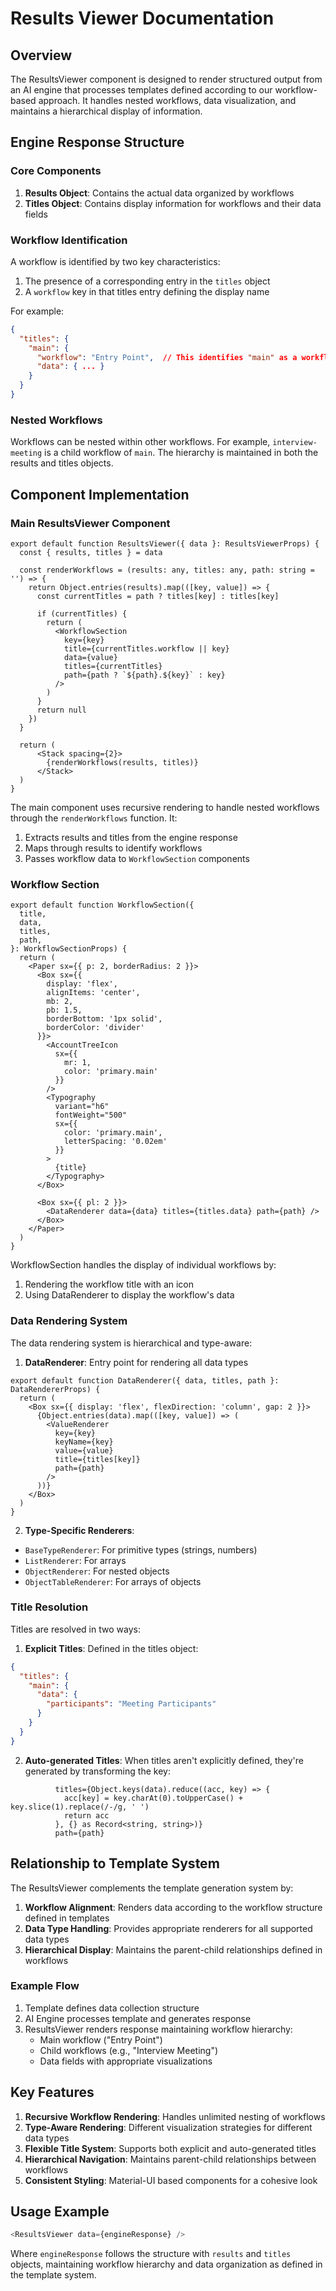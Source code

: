 # Results Viewer Documentation

## Overview
The ResultsViewer component is designed to render structured output from an AI engine that processes templates defined according to our workflow-based approach. It handles nested workflows, data visualization, and maintains a hierarchical display of information.

## Engine Response Structure

### Core Components
1. **Results Object**: Contains the actual data organized by workflows
2. **Titles Object**: Contains display information for workflows and their data fields

### Workflow Identification
A workflow is identified by two key characteristics:
1. The presence of a corresponding entry in the `titles` object
2. A `workflow` key in that titles entry defining the display name

For example:
```json
{
  "titles": {
    "main": {
      "workflow": "Entry Point",  // This identifies "main" as a workflow
      "data": { ... }
    }
  }
}
```

### Nested Workflows
Workflows can be nested within other workflows. For example, `interview-meeting` is a child workflow of `main`. The hierarchy is maintained in both the results and titles objects.

## Component Implementation

### Main ResultsViewer Component

```11:38:src/components/ResultsViewer/index.tsx
export default function ResultsViewer({ data }: ResultsViewerProps) {
  const { results, titles } = data

  const renderWorkflows = (results: any, titles: any, path: string = '') => {
    return Object.entries(results).map(([key, value]) => {
      const currentTitles = path ? titles[key] : titles[key]
      
      if (currentTitles) {
        return (
          <WorkflowSection
            key={key}
            title={currentTitles.workflow || key}
            data={value}
            titles={currentTitles}
            path={path ? `${path}.${key}` : key}
          />
        )
      }
      return null
    })
  }

  return (
      <Stack spacing={2}>
        {renderWorkflows(results, titles)}
      </Stack>
  )
}
```


The main component uses recursive rendering to handle nested workflows through the `renderWorkflows` function. It:
1. Extracts results and titles from the engine response
2. Maps through results to identify workflows
3. Passes workflow data to `WorkflowSection` components

### Workflow Section

```17:56:src/components/ResultsViewer/WorkflowSection.tsx
export default function WorkflowSection({ 
  title,
  data,
  titles,
  path,
}: WorkflowSectionProps) {
  return (
    <Paper sx={{ p: 2, borderRadius: 2 }}>
      <Box sx={{ 
        display: 'flex', 
        alignItems: 'center', 
        mb: 2,
        pb: 1.5,
        borderBottom: '1px solid',
        borderColor: 'divider'
      }}>
        <AccountTreeIcon 
          sx={{ 
            mr: 1,
            color: 'primary.main'
          }} 
        />
        <Typography 
          variant="h6" 
          fontWeight="500"
          sx={{
            color: 'primary.main',
            letterSpacing: '0.02em'
          }}
        >
          {title}
        </Typography>
      </Box>
      
      <Box sx={{ pl: 2 }}>
        <DataRenderer data={data} titles={titles.data} path={path} />
      </Box>
    </Paper>
  )
}
```


WorkflowSection handles the display of individual workflows by:
1. Rendering the workflow title with an icon
2. Using DataRenderer to display the workflow's data

### Data Rendering System

The data rendering system is hierarchical and type-aware:

1. **DataRenderer**: Entry point for rendering all data types

```44:58:src/components/ResultsViewer/DataRenderer.tsx
export default function DataRenderer({ data, titles, path }: DataRendererProps) {
  return (
    <Box sx={{ display: 'flex', flexDirection: 'column', gap: 2 }}>
      {Object.entries(data).map(([key, value]) => (
        <ValueRenderer
          key={key}
          keyName={key}
          value={value}
          title={titles[key]}
          path={path}
        />
      ))}
    </Box>
  )
}
```


2. **Type-Specific Renderers**:
- `BaseTypeRenderer`: For primitive types (strings, numbers)
- `ListRenderer`: For arrays
- `ObjectRenderer`: For nested objects
- `ObjectTableRenderer`: For arrays of objects

### Title Resolution

Titles are resolved in two ways:

1. **Explicit Titles**: Defined in the titles object:
```json
{
  "titles": {
    "main": {
      "data": {
        "participants": "Meeting Participants"
      }
    }
  }
}
```

2. **Auto-generated Titles**: When titles aren't explicitly defined, they're generated by transforming the key:

```38:42:src/components/ResultsViewer/ObjectRenderer.tsx
          titles={Object.keys(data).reduce((acc, key) => {
            acc[key] = key.charAt(0).toUpperCase() + key.slice(1).replace(/-/g, ' ')
            return acc
          }, {} as Record<string, string>)} 
          path={path} 
```


## Relationship to Template System

The ResultsViewer complements the template generation system by:

1. **Workflow Alignment**: Renders data according to the workflow structure defined in templates
2. **Data Type Handling**: Provides appropriate renderers for all supported data types
3. **Hierarchical Display**: Maintains the parent-child relationships defined in workflows

### Example Flow
1. Template defines data collection structure
2. AI Engine processes template and generates response
3. ResultsViewer renders response maintaining workflow hierarchy:
   - Main workflow ("Entry Point")
   - Child workflows (e.g., "Interview Meeting")
   - Data fields with appropriate visualizations

## Key Features

1. **Recursive Workflow Rendering**: Handles unlimited nesting of workflows
2. **Type-Aware Rendering**: Different visualization strategies for different data types
3. **Flexible Title System**: Supports both explicit and auto-generated titles
4. **Hierarchical Navigation**: Maintains parent-child relationships between workflows
5. **Consistent Styling**: Material-UI based components for a cohesive look

## Usage Example

```typescript
<ResultsViewer data={engineResponse} />
```

Where `engineResponse` follows the structure with `results` and `titles` objects, maintaining workflow hierarchy and data organization as defined in the template system.